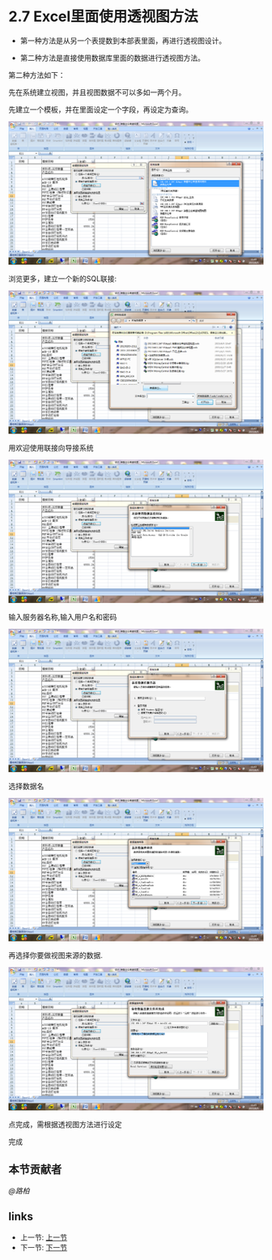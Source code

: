 # 2.7 Excel里面使用透视图方法
* 第一种方法是从另一个表提数到本部表里面，再进行透视图设计。

* 第二种方法是直接使用数据库里面的数据进行透视图方法。

第二种方法如下：

先在系统建立视图，并且视图数据不可以多如一两个月。

先建立一个模板，并在里面设定一个字段，再设定为查询。

![](/images/2.7.1.png) 

浏览更多，建立一个新的SQL联接:

![](/images/2.7.2.png)
 
用欢迎使用联接向导接系统
 
![](/images/2.7.3.png)

输入服务器名称,输入用户名和密码

![](/images/2.7.4.png)

选择数据名

![](/images/2.7.5.png)
 
再选择你要做视图来源的数据.

![](/images/2.7.6.png)

点完成，需根据透视图方法进行设定

完成

## 本节贡献者
*@路柏*  

## links
  * 上一节: [上一节](<02.6.md>)
  * 下一节: [下一节](<02.8.md>)
